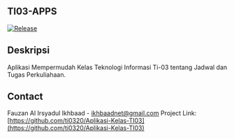 <!-- INFO -->
## TI03-APPS
[![Release](https://img.shields.io/badge/realease-v.3.1.0-68B7EB)]()

## Deskripsi
Aplikasi Mempermudah Kelas Teknologi Informasi Ti-03 tentang Jadwal dan Tugas Perkuliahaan.

<!-- CONTACT -->
## Contact
Fauzan Al Irsyadul Ikhbaad - ikhbaadnet@gmail.com
Project Link: [https://github.com/ti0320/Aplikasi-Kelas-TI03](https://github.com/ti0320/Aplikasi-Kelas-TI03)
